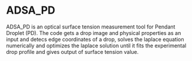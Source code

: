 # ADSA_PD
ADSA_PD is an optical surface tension measurement tool for Pendant Droplet (PD). The code gets a drop image and physical properties as an input and detecs edge coordinates of a drop, solves the laplace equation numerically and optimizes the laplace solution until it fits the experimental drop profile and gives output of surface tension value.
